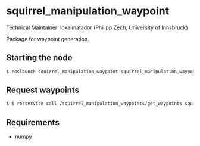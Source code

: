 squirrel_manipulation_waypoint
==============================

Technical Maintainer: lokalmatador (Philipp Zech, University of Innsbruck)

Package for waypoint generation.

## Starting the node

```bash 
$ roslaunch squirrel_manipulation_waypoint squirrel_manipulation_waypoint_node.launch
``` 

## Request waypoints
```bash 
$ $ rosservice call /squirrel_manipulation_waypoints/get_waypoints squirrel_waypoints_msgs/ManipulationWaypointServiceRequest
``` 

## Requirements
* numpy


